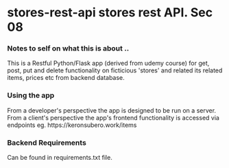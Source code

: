 <h1>stores-rest-api
stores rest API. Sec 08
</h1> 

<h3>Notes to self on what this is about .. </h3>
This is a Restful Python/Flask app (derived from udemy course) for get, post, put and delete functionality on ficticious 'stores' and related its related items, prices etc from backend database.
 
<h3> Using the app</h3>
From a developer's perspective the app is designed to be run on a server. From a client's perspective the app's frontend functionality is accessed via endpoints eg. https://keronsubero.work/items

<h3>Backend Requirements</h3>
Can be found in requirements.txt file.
<br>
